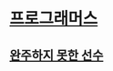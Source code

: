 # [프로그래머스](https://programmers.co.kr/)
## [완주하지 못한 선수](https://programmers.co.kr/learn/courses/30/lessons/42576)
